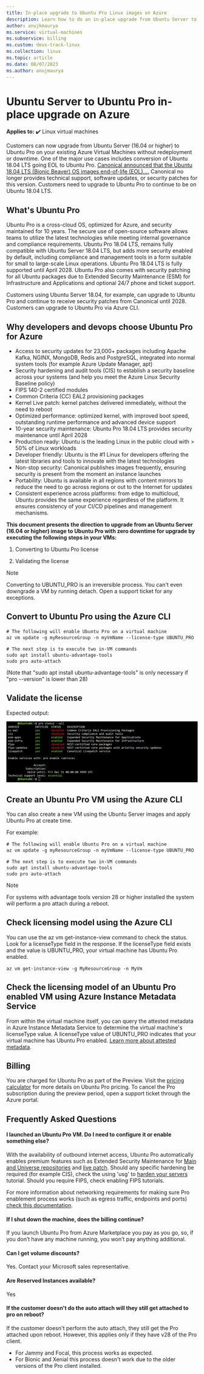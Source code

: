 ```yaml
---
title: In-place upgrade to Ubuntu Pro Linux images on Azure
description: Learn how to do an in-place upgrade from Ubuntu Server to Ubuntu Pro
author: anujkmaurya
ms.service: virtual-machines
ms.subservice: billing
ms.custom: devx-track-linux
ms.collection: linux
ms.topic: article
ms.date: 08/07/2023
ms.author: anujmaurya
---
```


# Ubuntu Server to Ubuntu Pro in-place upgrade on Azure

**Applies to:** :heavy_check_mark: Linux virtual machines

Customers can now upgrade from Ubuntu Server (16.04 or higher) to Ubuntu Pro on your existing Azure Virtual Machines without redeployment or downtime. One of the major use cases includes conversion of Ubuntu 18.04 LTS going EOL to Ubuntu Pro. [Canonical announced that the Ubuntu 18.04 LTS (Bionic Beaver) OS images end-of-life (EOL)....](https://ubuntu.com/18-04/azure) Canonical no longer provides technical support, software updates, or security patches for this version. Customers need to upgrade to Ubuntu Pro to continue to be on Ubuntu 18.04 LTS. 

## What's Ubuntu Pro 
Ubuntu Pro is a cross-cloud OS, optimized for Azure, and security maintained for 10 years. The secure use of open-source software allows teams to utilize the latest technologies while meeting internal governance and compliance requirements. Ubuntu Pro 18.04 LTS, remains fully compatible with Ubuntu Server 18.04 LTS, but adds more security enabled by default, including compliance and management tools in a form suitable for small to large-scale Linux operations. Ubuntu Pro 18.04 LTS is fully supported until April 2028. Ubuntu Pro also comes with security patching for all Ubuntu packages due to Extended Security Maintenance (ESM) for Infrastructure and Applications and optional 24/7 phone and ticket support.  

Customers using Ubuntu Server 18.04, for example, can upgrade to Ubuntu Pro and continue to receive security patches from Canonical until 2028. Customers can upgrade to Ubuntu Pro via Azure CLI.

## Why developers and devops choose Ubuntu Pro for Azure 
* Access to security updates for 23,000+ packages including Apache Kafka, NGINX, MongoDB, Redis and PostgreSQL, integrated into normal system tools (for example Azure Update Manager, apt) 
* Security hardening and audit tools (CIS) to establish a security baseline across your systems (and help you meet the Azure Linux Security Baseline policy) 
* FIPS 140-2 certified modules
* Common Criteria (CC) EAL2 provisioning packages 
* Kernel Live patch: kernel patches delivered immediately, without the need to reboot 
* Optimized performance: optimized kernel, with improved boot speed, outstanding runtime performance and advanced device support 
* 10-year security maintenance: Ubuntu Pro 18.04 LTS provides security maintenance until April 2028 
* Production ready: Ubuntu is the leading Linux in the public cloud with > 50% of Linux workloads 
* Developer friendly: Ubuntu is the \#1 Linux for developers offering the latest libraries and tools to innovate with the latest technologies 
* Non-stop security: Canonical publishes images frequently, ensuring security is present from the moment an instance launches 
* Portability: Ubuntu is available in all regions with content mirrors to reduce the need to go across regions or out to the Internet for updates 
* Consistent experience across platforms: from edge to multicloud, Ubuntu provides the same experience regardless of the platform. It ensures consistency of your CI/CD pipelines and management mechanisms.

**This document presents the direction to upgrade from an Ubuntu Server (16.04 or higher) image to Ubuntu Pro with zero downtime for upgrade by executing the following steps in your VMs:**

1. Converting to Ubuntu Pro license 

2. Validating the license

>[!NOTE]
> Converting to UBUNTU_PRO is an irreversible process. You can't even downgrade a VM by running detach. Open a support ticket for any exceptions.

## Convert to Ubuntu Pro using the Azure CLI 
```azurecli-interactive
# The following will enable Ubuntu Pro on a virtual machine
az vm update -g myResourceGroup -n myVmName --license-type UBUNTU_PRO 
```

```In-VM commands 
# The next step is to execute two in-VM commands
sudo apt install ubuntu-advantage-tools 
sudo pro auto-attach 
```
(Note that "sudo apt install ubuntu-advantage-tools" is only necessary if "pro --version" is lower than 28) 

## Validate the license 
Expected output:

![Screenshot of the expected output.](./expected-output.png)

## Create an Ubuntu Pro VM using the Azure CLI
You can also create a new VM using the Ubuntu Server images and apply Ubuntu Pro at create time.

For example:

```azurecli-interactive
# The following will enable Ubuntu Pro on a virtual machine
az vm update -g myResourceGroup -n myVmName --license-type UBUNTU_PRO 
```

```In-VM commands
# The next step is to execute two in-VM commands
sudo apt install ubuntu-advantage-tools 
sudo pro auto-attach 
```

>[!NOTE]
> For systems with advantage tools version 28 or higher installed the system will perform a pro attach during a reboot.

## Check licensing model using the Azure CLI
You can use the az vm get-instance-view command to check the status. Look for a licenseType field in the response. If the licenseType field exists and the value is UBUNTU_PRO, your virtual machine has Ubuntu Pro enabled.

```Azure CLI
az vm get-instance-view -g MyResourceGroup -n MyVm 
```

## Check the licensing model of an Ubuntu Pro enabled VM using Azure Instance Metadata Service
From within the virtual machine itself, you can query the attested metadata in Azure Instance Metadata Service to determine the virtual machine's licenseType value. A licenseType value of UBUNTU_PRO indicates that your virtual machine has Ubuntu Pro enabled. [Learn more about attested metadata](../../instance-metadata-service.md).

## Billing
You are charged for Ubuntu Pro as part of the Preview. Visit the [pricing calculator](https://azure.microsoft.com/pricing/calculator/) for more details on Ubuntu Pro pricing. To cancel the Pro subscription during the preview period, open a support ticket through the Azure portal.

## Frequently Asked Questions

#### I launched an Ubuntu Pro VM. Do I need to configure it or enable something else?
With the availability of outbound internet access, Ubuntu Pro automatically enables premium features such as Extended Security Maintenance for [Main and Universe repositories](https://help.ubuntu.com/community/Repositories) and [live patch](https://ubuntu.com/security/livepatch/docs). Should any specific hardening be required (for example CIS), check the using 'usg' to [harden your servers](https://ubuntu.com/tutorials/comply-with-cis-or-disa-stig-on-ubuntu#1-overview) tutorial. Should you require FIPS, check enabling FIPS tutorials.

For more information about networking requirements for making sure Pro enablement process works (such as egress traffic, endpoints and ports) [check this documentation](https://canonical-ubuntu-pro-client.readthedocs-hosted.com/en/latest/references/network_requirements.html).

#### If I shut down the machine, does the billing continue?
If you launch Ubuntu Pro from Azure Marketplace you pay as you go, so, if you don’t have any machine running, you won’t pay anything additional.

#### Can I get volume discounts?
Yes. Contact your Microsoft sales representative.

#### Are Reserved Instances available?
Yes

#### If the customer doesn't do the auto attach will they still get attached to pro on reboot?
If the customer doesn't perform the auto attach, they still get the Pro attached upon reboot. However, this applies only if they have v28 of the Pro client.
* For Jammy and Focal, this process works as expected.
* For Bionic and Xenial this process doesn't work due to the older versions of the Pro client installed.
